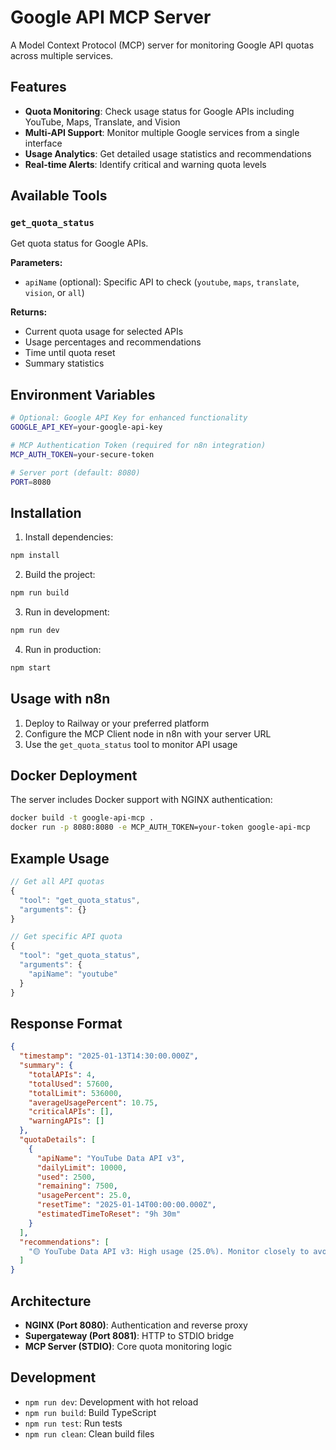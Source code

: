 # Google API MCP Server

A Model Context Protocol (MCP) server for monitoring Google API quotas across multiple services.

## Features

- **Quota Monitoring**: Check usage status for Google APIs including YouTube, Maps, Translate, and Vision
- **Multi-API Support**: Monitor multiple Google services from a single interface
- **Usage Analytics**: Get detailed usage statistics and recommendations
- **Real-time Alerts**: Identify critical and warning quota levels

## Available Tools

### `get_quota_status`
Get quota status for Google APIs.

**Parameters:**
- `apiName` (optional): Specific API to check (`youtube`, `maps`, `translate`, `vision`, or `all`)

**Returns:**
- Current quota usage for selected APIs
- Usage percentages and recommendations
- Time until quota reset
- Summary statistics

## Environment Variables

```bash
# Optional: Google API Key for enhanced functionality
GOOGLE_API_KEY=your-google-api-key

# MCP Authentication Token (required for n8n integration)
MCP_AUTH_TOKEN=your-secure-token

# Server port (default: 8080)
PORT=8080
```

## Installation

1. Install dependencies:
```bash
npm install
```

2. Build the project:
```bash
npm run build
```

3. Run in development:
```bash
npm run dev
```

4. Run in production:
```bash
npm start
```

## Usage with n8n

1. Deploy to Railway or your preferred platform
2. Configure the MCP Client node in n8n with your server URL
3. Use the `get_quota_status` tool to monitor API usage

## Docker Deployment

The server includes Docker support with NGINX authentication:

```bash
docker build -t google-api-mcp .
docker run -p 8080:8080 -e MCP_AUTH_TOKEN=your-token google-api-mcp
```

## Example Usage

```javascript
// Get all API quotas
{
  "tool": "get_quota_status",
  "arguments": {}
}

// Get specific API quota
{
  "tool": "get_quota_status", 
  "arguments": {
    "apiName": "youtube"
  }
}
```

## Response Format

```json
{
  "timestamp": "2025-01-13T14:30:00.000Z",
  "summary": {
    "totalAPIs": 4,
    "totalUsed": 57600,
    "totalLimit": 536000,
    "averageUsagePercent": 10.75,
    "criticalAPIs": [],
    "warningAPIs": []
  },
  "quotaDetails": [
    {
      "apiName": "YouTube Data API v3",
      "dailyLimit": 10000,
      "used": 2500,
      "remaining": 7500,
      "usagePercent": 25.0,
      "resetTime": "2025-01-14T00:00:00.000Z",
      "estimatedTimeToReset": "9h 30m"
    }
  ],
  "recommendations": [
    "🟡 YouTube Data API v3: High usage (25.0%). Monitor closely to avoid hitting limits."
  ]
}
```

## Architecture

- **NGINX (Port 8080)**: Authentication and reverse proxy
- **Supergateway (Port 8081)**: HTTP to STDIO bridge
- **MCP Server (STDIO)**: Core quota monitoring logic

## Development

- `npm run dev`: Development with hot reload
- `npm run build`: Build TypeScript
- `npm run test`: Run tests
- `npm run clean`: Clean build files